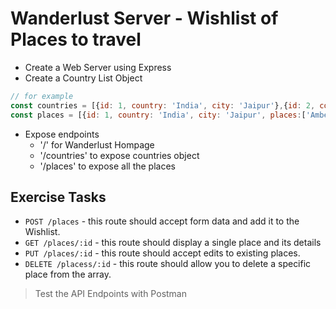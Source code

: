 # Wanderlust Server - Wishlist of Places to travel
- Create a Web Server using Express
- Create a Country List Object   
``` javascript 
// for example
const countries = [{id: 1, country: 'India', city: 'Jaipur'},{id: 2, country: 'Costa Rica', city: 'San Jose'}]
const places = [{id: 1, country: 'India', city: 'Jaipur', places:['Amber Fort', 'City Palace']},{id: 2, country: 'Costa Rica', city: 'San Jose', places:['Arenal Volcano']}]
```
- Expose endpoints
  - '/' for Wanderlust Hompage
  - '/countries' to expose countries object
  - '/places' to expose all the places
  
## Exercise Tasks
- `POST /places` - this route should accept form data and add it to the Wishlist.
- `GET /places/:id` - this route should display a single place and its details
- `PUT /places/:id` - this route should accept edits to existing places.
- `DELETE /placess/:id` - this route should allow you to delete a specific place from the array.


> Test the API Endpoints with Postman
